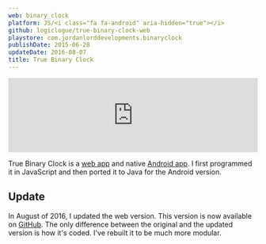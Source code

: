 ```yaml
---
web: binary_clock
platform: JS/<i class="fa fa-android" aria-hidden="true"></i>
github: logiclogue/true-binary-clock-web
playstore: com.jordanlorddevelopments.binaryclock
publishDate: 2015-06-28
updateDate: 2016-08-07
title: True Binary Clock
---
```


<iframe src="http://jordanlord.co.uk/binary_clock" frameBorder="0" style="width: 100%;"></iframe>

True Binary Clock is a
[web app](http://jordanlord.co.uk/binary_clock)
and native
[Android app](https://play.google.com/store/apps/details?id=com.jordanlorddevelopments.binaryclock).
I first programmed it in JavaScript and then ported it to Java for the Android
version.

## Update

In August of 2016, I updated the web version. This version is now available on
[GitHub](https://github.com/logiclogue/true-binary-clock-web). The only
difference between the original and the updated version is how it's coded. I've
rebuilt it to be much more modular.
